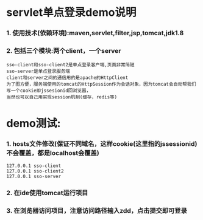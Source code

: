 # servlet单点登录demo说明  
  ### 1. 使用技术(依赖环境):maven,servlet,filter,jsp,tomcat,jdk1.8  
  ### 2. 包括三个模块:两个client，一个server  
    sso-client和sso-client2是单点登录客户端,页面非常简陋  
    sso-server是单点登录服务端  
    client和server之间的通信用的是apache的HttpClient  
    为了图方便，服务端使用的tomcat的HttpSession作为会话对象，因为tomcat会自动帮我们写一个cookie即jssesionid回浏览器，  
    当然也可以自己用实现session机制(缓存，redis等)  
# demo测试:  
  ### 1. hosts文件修改(保证不同域名，这样cookie(这里指的jssessionid)不会覆盖，都是localhost会覆盖)  
    127.0.0.1 sso-client  
    127.0.0.1 sso-client2   
    127.0.0.1 sso-server  
  ### 2. 在ide使用tomcat运行项目  
  ### 3. 在浏览器访问项目，注意访问路径输入zdd，点击提交即可登录
